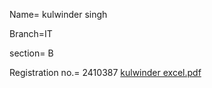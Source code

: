 
Name= kulwinder singh 

Branch=IT

section= B

Registration no.= 2410387
[kulwinder excel.pdf](https://github.com/user-attachments/files/16329864/kulwinder.excel.pdf)
